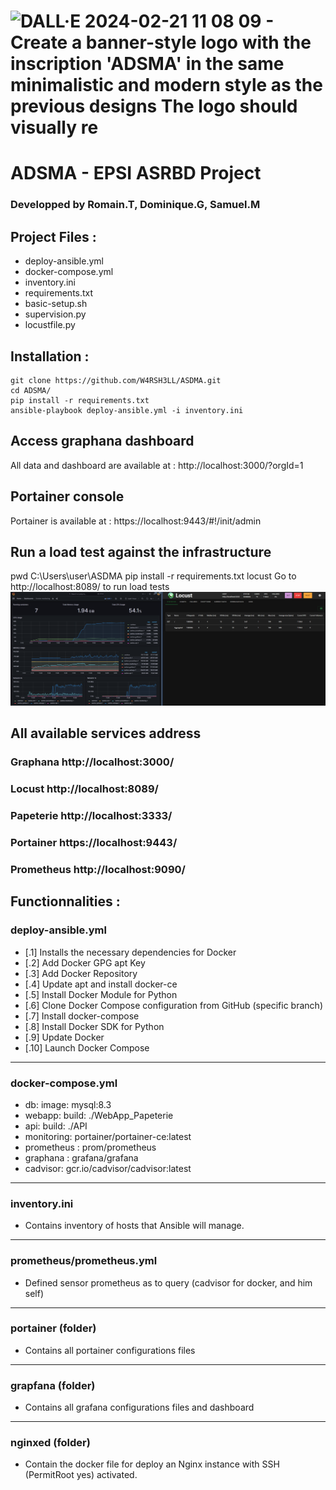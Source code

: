 
# ![DALL·E 2024-02-21 11 08 09 - Create a banner-style logo with the inscription 'ADSMA' in the same minimalistic and modern style as the previous designs  The logo should visually re](https://github.com/W4RSH3LL/ASDMA/assets/129652925/4c3a8a97-4eac-4e72-92bc-89da3c2313d9)
# ADSMA - EPSI ASRBD Project
### Developped by Romain.T, Dominique.G, Samuel.M
## Project Files :
- deploy-ansible.yml
- docker-compose.yml
- inventory.ini
- requirements.txt
- basic-setup.sh
- supervision.py
- locustfile.py

## Installation :
```
git clone https://github.com/W4RSH3LL/ASDMA.git
cd ADSMA/
pip install -r requirements.txt
ansible-playbook deploy-ansible.yml -i inventory.ini
```
## Access graphana dashboard
All data and dashboard are available at : http://localhost:3000/?orgId=1

## Portainer console 
Portainer is available at : https://localhost:9443/#!/init/admin

## Run a load test against the infrastructure
pwd
C:\Users\user\ASDMA
pip install -r requirements.txt
locust 
Go to http://localhost:8089/ to run load tests
![alt text](img\loadtest_example.png)

## All available services address
### Graphana    http://localhost:3000/
### Locust      http://localhost:8089/
### Papeterie   http://localhost:3333/
### Portainer   https://localhost:9443/
### Prometheus  http://localhost:9090/

## Functionnalities :
### deploy-ansible.yml
- [.1] Installs the necessary dependencies for Docker
- [.2] Add Docker GPG apt Key
- [.3] Add Docker Repository
- [.4] Update apt and install docker-ce
- [.5] Install Docker Module for Python
- [.6] Clone Docker Compose configuration from GitHub (specific branch)
- [.7] Install docker-compose
- [.8] Install Docker SDK for Python
- [.9] Update Docker
- [.10] Launch Docker Compose
------------------------------------------------
### docker-compose.yml
- db: image: mysql:8.3
- webapp: build: ./WebApp_Papeterie
- api: build: ./API
- monitoring: portainer/portainer-ce:latest
- prometheus : prom/prometheus
- graphana : grafana/grafana
- cadvisor: gcr.io/cadvisor/cadvisor:latest
------------------------------------------------
### inventory.ini
- Contains inventory of hosts that Ansible will manage.
------------------------------------------------
### prometheus/prometheus.yml 
- Defined sensor prometheus as to query (cadvisor for docker, and him self)
------------------------------------------------
### portainer (folder)
- Contains all portainer configurations files
------------------------------------------------
### grapfana (folder)
- Contains all grafana configurations files and dashboard
------------------------------------------------
### nginxed (folder)
- Contain the docker file for deploy an Nginx instance with SSH (PermitRoot yes) activated. 
